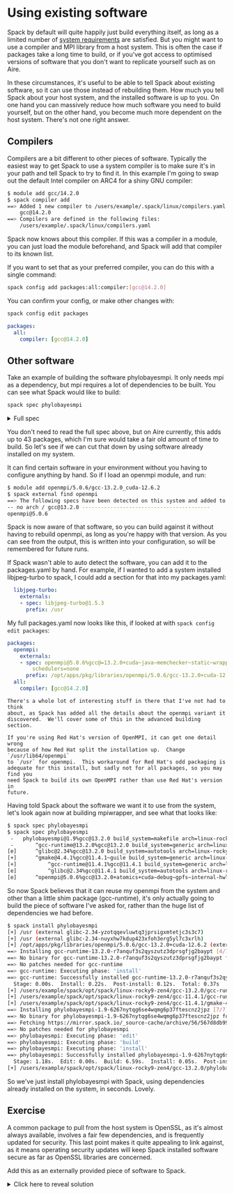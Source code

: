 # Using existing software

Spack by default will quite happily just build everything itself, as long as a
limited number of [system requirements](https://spack.readthedocs.io/en/latest/getting_started.html#system-prerequisites)
are satisfied.  But you might want to use a compiler and MPI library from a
host system.  This is often the case if packages take a long time to build, or
if you've got access to optimised versions of software that you don't want to
replicate yourself such as on Aire.

In these circumstances, it's useful to be able to tell Spack about existing
software, so it can use those instead of rebuilding them.  How much you tell
Spack about your host system, and the installed software is up to you.  On one
hand you can massively reduce how much software you need to build yourself, but
on the other hand, you become much more dependent on the host system.  There's
not one right answer.

## Compilers

Compilers are a bit different to other pieces of software.  Typically the
easiest way to get Spack to use a system compiler is to make sure it's in your
path and tell Spack to try to find it.  In this example I'm going to swap out
the default Intel compiler on ARC4 for a shiny GNU compiler:

```bash
$ module add gcc/14.2.0
$ spack compiler add
==> Added 1 new compiler to /users/example/.spack/linux/compilers.yaml
    gcc@14.2.0
==> Compilers are defined in the following files:
    /users/example/.spack/linux/compilers.yaml
```

Spack now knows about this compiler.  If this was a compiler in a module, you
can just load the module beforehand, and Spack will add that compiler to its
known list.

If you want to set that as your preferred compiler, you can do this with a
single command:

```bash
spack config add packages:all:compiler:[gcc@14.2.0]
```

You can confirm your config, or make other changes with:

```bash
spack config edit packages
```

```yaml
packages:
  all:
    compiler: [gcc@14.2.0]
```

## Other software

Take an example of building the software phylobayesmpi.  It only needs mpi
as a dependency, but mpi requires a lot of dependencies to be built.
You can see what Spack would like to build:

```bash
spack spec phylobayesmpi
```

<details>
<summary>Full spec</summary>

```
 -   phylobayesmpi@1.9%gcc@14.2.0 build_system=makefile arch=linux-rocky9-zen4
 -       ^gcc-runtime@14.2.0%gcc@14.2.0 build_system=generic arch=linux-rocky9-zen4
[e]      ^glibc@2.34%gcc@14.2.0 build_system=autotools arch=linux-rocky9-zen4
[+]      ^gmake@4.4.1%gcc@11.4.1~guile build_system=generic arch=linux-rocky9-zen4
[+]          ^gcc-runtime@11.4.1%gcc@11.4.1 build_system=generic arch=linux-rocky9-zen4
[e]          ^glibc@2.34%gcc@11.4.1 build_system=autotools arch=linux-rocky9-zen4
 -       ^openmpi@5.0.5%gcc@14.2.0+atomics~cuda~debug~gpfs~internal-hwloc~internal-libevent~internal-pmix~java~lustre~memchecker~openshmem~romio+rsh~static~two_level_namespace+vt+wrapper-rpath build_system=autotools fabrics=none romio-filesystem=none schedulers=none arch=linux-rocky9-zen4
 -           ^autoconf@2.72%gcc@14.2.0 build_system=autotools arch=linux-rocky9-zen4
 -               ^m4@1.4.19%gcc@14.2.0+sigsegv build_system=autotools patches=9dc5fbd,bfdffa7 arch=linux-rocky9-zen4
 -                   ^diffutils@3.10%gcc@14.2.0 build_system=autotools arch=linux-rocky9-zen4
 -                   ^libsigsegv@2.14%gcc@14.2.0 build_system=autotools arch=linux-rocky9-zen4
 -           ^automake@1.16.5%gcc@14.2.0 build_system=autotools arch=linux-rocky9-zen4
 -           ^hwloc@2.11.1%gcc@14.2.0~cairo~cuda~gl~libudev+libxml2~nvml~oneapi-level-zero~opencl+pci~rocm build_system=autotools libs=shared,static arch=linux-rocky9-zen4
 -               ^libpciaccess@0.17%gcc@14.2.0 build_system=autotools arch=linux-rocky9-zen4
 -                   ^util-macros@1.20.1%gcc@14.2.0 build_system=autotools arch=linux-rocky9-zen4
 -               ^libxml2@2.13.4%gcc@14.2.0+pic~python+shared build_system=autotools arch=linux-rocky9-zen4
 -                   ^libiconv@1.17%gcc@14.2.0 build_system=autotools libs=shared,static arch=linux-rocky9-zen4
 -                   ^xz@5.4.6%gcc@14.2.0~pic build_system=autotools libs=shared,static arch=linux-rocky9-zen4
 -               ^ncurses@6.5%gcc@14.2.0~symlinks+termlib abi=none build_system=autotools patches=7a351bc arch=linux-rocky9-zen4
 -           ^libevent@2.1.12%gcc@14.2.0+openssl build_system=autotools arch=linux-rocky9-zen4
 -               ^openssl@3.4.0%gcc@14.2.0~docs+shared build_system=generic certs=mozilla arch=linux-rocky9-zen4
 -                   ^ca-certificates-mozilla@2023-05-30%gcc@14.2.0 build_system=generic arch=linux-rocky9-zen4
 -           ^libtool@2.4.7%gcc@14.2.0 build_system=autotools arch=linux-rocky9-zen4
 -               ^findutils@4.9.0%gcc@14.2.0 build_system=autotools patches=440b954 arch=linux-rocky9-zen4
 -           ^numactl@2.0.18%gcc@14.2.0 build_system=autotools arch=linux-rocky9-zen4
 -           ^openssh@9.9p1%gcc@14.2.0+gssapi build_system=autotools arch=linux-rocky9-zen4
 -               ^krb5@1.21.3%gcc@14.2.0+shared build_system=autotools arch=linux-rocky9-zen4
 -                   ^bison@3.8.2%gcc@14.2.0~color build_system=autotools arch=linux-rocky9-zen4
 -                   ^gettext@0.22.5%gcc@14.2.0+bzip2+curses+git~libunistring+libxml2+pic+shared+tar+xz build_system=autotools arch=linux-rocky9-zen4
 -                       ^tar@1.34%gcc@14.2.0 build_system=autotools zip=pigz arch=linux-rocky9-zen4
[+]                          ^pigz@2.8%gcc@11.4.1 build_system=makefile arch=linux-rocky9-zen4
 -                           ^zstd@1.5.6%gcc@14.2.0+programs build_system=makefile compression=none libs=shared,static arch=linux-rocky9-zen4
 -               ^libedit@3.1-20240808%gcc@14.2.0 build_system=autotools arch=linux-rocky9-zen4
 -               ^libxcrypt@4.4.35%gcc@14.2.0~obsolete_api build_system=autotools patches=4885da3 arch=linux-rocky9-zen4
 -           ^perl@5.40.0%gcc@14.2.0+cpanm+opcode+open+shared+threads build_system=generic arch=linux-rocky9-zen4
 -               ^berkeley-db@18.1.40%gcc@14.2.0+cxx~docs+stl build_system=autotools patches=26090f4,b231fcc arch=linux-rocky9-zen4
 -               ^bzip2@1.0.8%gcc@14.2.0~debug~pic+shared build_system=generic arch=linux-rocky9-zen4
 -               ^gdbm@1.23%gcc@14.2.0 build_system=autotools arch=linux-rocky9-zen4
 -                   ^readline@8.2%gcc@14.2.0 build_system=autotools patches=bbf97f1 arch=linux-rocky9-zen4
 -           ^pkgconf@2.2.0%gcc@14.2.0 build_system=autotools arch=linux-rocky9-zen4
 -           ^pmix@5.0.3%gcc@14.2.0~munge~python~restful build_system=autotools arch=linux-rocky9-zen4
[+]          ^zlib-ng@2.2.1%gcc@11.4.1+compat+new_strategies+opt+pic+shared build_system=autotools arch=linux-rocky9-zen4
```

</details>

You don't need to read the full spec above, but on Aire currently, this adds up to
43 packages, which I'm sure would take a fair old amount of time to build.  So
let's see if we can cut that down by using software already installed on my
system.

It can find certain software in your environment without you having to
configure anything by hand.  So if I load an openmpi module, and run:

```bash
$ module add openmpi/5.0.6/gcc-13.2.0_cuda-12.6.2
$ spack external find openmpi
==> The following specs have been detected on this system and added to /home/home02/me/.spack/packages.yaml
-- no arch / gcc@13.2.0 -----------------------------------------
openmpi@5.0.6
```

Spack is now aware of that software, so you can build against it without having
to rebuild openmpi, as long as you're happy with that version.  As you can see
from the output, this is written into your configuration, so will be remembered
for future runs.

If Spack wasn't able to auto detect the software, you can add it to the
packages.yaml by hand.  For example, if I wanted to add a system installed
libjpeg-turbo to spack, I could add a section for that into my packages.yaml:

```yaml
  libjpeg-turbo:
    externals:
    - spec: libjpeg-turbo@1.5.3
      prefix: /usr
```

My full packages.yaml now looks like this, if looked at with `spack config edit packages`:

```yaml
packages:
  openmpi:
    externals:
    - spec: openmpi@5.0.6%gcc@=13.2.0+cuda~java~memchecker~static~wrapper-rpath fabrics=ofi,psm2,ucx
        schedulers=none
      prefix: /opt/apps/pkg/libraries/openmpi/5.0.6/gcc-13.2.0+cuda-12.6.2
  all:
    compiler: [gcc@14.2.0]
```

```{admonition} OpenMPI on Red Hat oddity
There's a whole lot of interesting stuff in there that I've not had to think
about, as Spack has added all the details about the openmpi variant it
discovered.  We'll cover some of this in the advanced building section.

If you're using Red Hat's version of OpenMPI, it can get one detail wrong
because of how Red Hat split the installation up.  Change `/usr/lib64/openmpi`
to `/usr` for openmpi.  This workaround for Red Hat's odd packaging is
adequate for this install, but sadly not for all packages, so you may find you
need Spack to build its own OpenMPI rather than use Red Hat's version in
future.
```

Having told Spack about the software we want it to use from the system, let's
look again now at building mpiwrapper, and see what that looks like:

```bash
$ spack spec phylobayesmpi
$ spack spec phylobayesmpi
 -   phylobayesmpi@1.9%gcc@13.2.0 build_system=makefile arch=linux-rocky9-zen4
 -       ^gcc-runtime@13.2.0%gcc@13.2.0 build_system=generic arch=linux-rocky9-zen4
[e]      ^glibc@2.34%gcc@13.2.0 build_system=autotools arch=linux-rocky9-zen4
[+]      ^gmake@4.4.1%gcc@11.4.1~guile build_system=generic arch=linux-rocky9-zen4
[+]          ^gcc-runtime@11.4.1%gcc@11.4.1 build_system=generic arch=linux-rocky9-zen4
[e]          ^glibc@2.34%gcc@11.4.1 build_system=autotools arch=linux-rocky9-zen4
[e]      ^openmpi@5.0.6%gcc@13.2.0+atomics+cuda~debug~gpfs~internal-hwloc~internal-libevent~internal-pmix~java~lustre~memchecker~openshmem~romio+rsh~static~two_level_namespace+vt~wrapper-rpath build_system=autotools cuda_arch=none fabrics=ofi,psm2,ucx romio-filesystem=none schedulers=none arch=linux-rocky9-zen4
```

So now Spack believes that it can reuse my openmpi from the system and other
than a little shim package (gcc-runtime), it's only actually going to build
the piece of software I've asked for, rather than the huge list of
dependencies we had before.

```bash
$ spack install phylobayesmpi
[+] /usr (external glibc-2.34-yzotqqevluwtq3jprsigxmtetjc3s3c7)
[+] /usr (external glibc-2.34-nuyxhw7kdup423xfoh3erg5yl7c3xrlh)
[+] /opt/apps/pkg/libraries/openmpi/5.0.6/gcc-13.2.0+cuda-12.6.2 (external openmpi-5.0.6-73sqmyovadjm2mdbuqrmpd5vm3ihygyo)
==> Installing gcc-runtime-13.2.0-r7anquf3s2qyszutz3dprsgfjg2baypt [4/7]
==> No binary for gcc-runtime-13.2.0-r7anquf3s2qyszutz3dprsgfjg2baypt found: installing from source
==> No patches needed for gcc-runtime
==> gcc-runtime: Executing phase: 'install'
==> gcc-runtime: Successfully installed gcc-runtime-13.2.0-r7anquf3s2qyszutz3dprsgfjg2baypt
  Stage: 0.00s.  Install: 0.22s.  Post-install: 0.12s.  Total: 0.37s
[+] /users/example/spack/opt/spack/linux-rocky9-zen4/gcc-13.2.0/gcc-runtime-13.2.0-r7anquf3s2qyszutz3dprsgfjg2baypt
[+] /users/example/spack/opt/spack/linux-rocky9-zen4/gcc-11.4.1/gcc-runtime-11.4.1-7hex6dyh2ttbdeywfkq5vbsinmnhjoub
[+] /users/example/spack/opt/spack/linux-rocky9-zen4/gcc-11.4.1/gmake-4.4.1-36fbslt63hhoisn7shlrkgd5fsb2awmz
==> Installing phylobayesmpi-1.9-6267nytqg6se4wqmg6p37ftescnz2jpz [7/7]
==> No binary for phylobayesmpi-1.9-6267nytqg6se4wqmg6p37ftescnz2jpz found: installing from source
==> Fetching https://mirror.spack.io/_source-cache/archive/56/567d8db995f23b2b0109c1e6088a7e5621e38fec91d6b2f27abd886b90ea31ce.tar.gz
==> No patches needed for phylobayesmpi
==> phylobayesmpi: Executing phase: 'edit'
==> phylobayesmpi: Executing phase: 'build'
==> phylobayesmpi: Executing phase: 'install'
==> phylobayesmpi: Successfully installed phylobayesmpi-1.9-6267nytqg6se4wqmg6p37ftescnz2jpz
  Stage: 1.18s.  Edit: 0.00s.  Build: 6.59s.  Install: 0.05s.  Post-install: 0.06s.  Total: 7.95s
[+] /users/example/spack/opt/spack/linux-rocky9-zen4/gcc-13.2.0/phylobayesmpi-1.9-6267nytqg6se4wqmg6p37ftescnz2jpz
```

So we've just install phylobayesmpi with Spack, using dependencies already
installed on the system, in seconds.  Lovely.

## Exercise

A common package to pull from the host system is OpenSSL, as it's almost always
available, involves a fair few dependencies, and is frequently updated for
security.  This last point makes it quite appealing to link against, as it
means operating security updates will keep Spack installed software secure as
far as OpenSSL libraries are concerned.

Add this as an externally provided piece of software to Spack.

<details>
<summary>Click here to reveal solution</summary>

### Solution

This is actually quite straightforward, since Spack can successfully detect
and add this to your `packages.yaml` file.  I'm going to deliberately
complicate matters by having the miniforge module loaded when we run this, to
show you how you can tidy it up afterwards if it detects something you don't
want it to use.

```bash
$ spack external find openssl
==> The following specs have been detected on this system and added to /users/example/.spack/packages.yaml
openssl@3.0.7  openssl@3.3.2
```

Here we find it's detected both the system OpenSSL, along with a version
lurking within miniforge.  If you found it picked up a package you didn't want
it to use, you can use `spack config edit packages` to adjust this after it's
detected packages.

In this case, you may choose to remove these two lines, to stop it from using the miniforge version:
```yaml
    - spec: openssl@3.3.2
      prefix: /opt/apps/pkg/interpreters/miniforge/24.7.1
```
</details>
